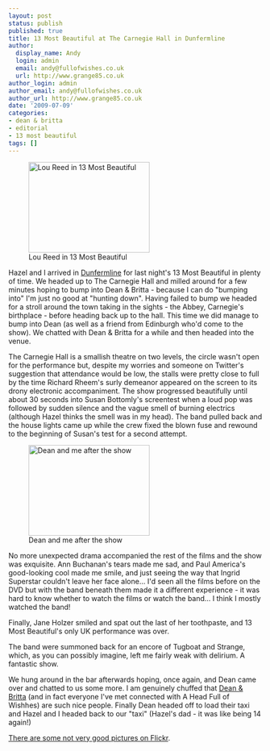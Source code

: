```yaml
---
layout: post
status: publish
published: true
title: 13 Most Beautiful at The Carnegie Hall in Dunfermline
author:
  display_name: Andy
  login: admin
  email: andy@fullofwishes.co.uk
  url: http://www.grange85.co.uk
author_login: admin
author_email: andy@fullofwishes.co.uk
author_url: http://www.grange85.co.uk
date: '2009-07-09'
categories:
- dean & britta
- editorial
- 13 most beautiful
tags: []
---
```

<p><figure class="caption alignright"><a href="http://www.flickr.com/photos/grange85/3703880511/"><img alt="Lou Reed in 13 Most Beautiful" src="https://farm3.static.flickr.com/2598/3703880511_055e85c320_m.jpg" title="Lou Reed in 13 Most Beautiful" width="240" height="180" /></a><figcaption class="caption-text">Lou Reed in 13 Most Beautiful</figcaption></figure>
<p>Hazel and I arrived in <a href="http://en.wikipedia.org/wiki/Dunfermline">Dunfermline</a> for last night's 13 Most Beautiful in plenty of time. We headed up to The Carnegie Hall  and milled around for a few minutes hoping to bump into Dean & Britta - because I can do "bumping into" I'm just no good at "hunting down". Having failed to bump we headed for a stroll around the town taking in the sights - the Abbey, Carnegie's birthplace - before heading back up to the hall. This time we did manage to bump into Dean (as well as a friend from Edinburgh who'd come to the show). We chatted with Dean & Britta for a while and then headed into the venue.</p>
<p><a id="more"></a><a id="more-1407"></a>
<p>The Carnegie Hall is a smallish theatre on two levels, the circle wasn't open for the performance but, despite my worries and someone on Twitter's suggestion that attendance would be low, the stalls were pretty close to full by the time Richard Rheem's surly demeanor appeared on the screen to its drony electronic accompaniment. The show progressed beautifully until about 30 seconds into Susan Bottomly's screentest when a loud pop was followed by sudden silence and the vague smell of burning electrics (although Hazel thinks the smell was in my head).  The band pulled back and the house lights came up while the crew fixed the blown fuse and rewound to the beginning of Susan's test for a second attempt.</p>
<p><figure class="caption alignright"><a href="http://www.flickr.com/photos/grange85/3704694576/"><img alt="Dean and me after the show" src="https://farm4.static.flickr.com/3490/3704694576_09564fc1f3_m.jpg" title="Dean and me after the show" width="240" height="180" /></a><figcaption class="caption-text">Dean and me after the show</figcaption></figure>
<p>No more unexpected drama accompanied the rest of the films and the show was exquisite. Ann Buchanan's tears made me sad, and Paul America's good-looking cool made me smile, and just seeing the way that Ingrid Superstar couldn't leave her face alone... I'd seen all the films before on the DVD but with the band beneath them made it a different experience - it was hard to know whether to watch the films or watch the band... I think I mostly watched the band!</p>
<p>Finally, Jane Holzer smiled and spat out the last of her toothpaste, and 13 Most Beautiful's only UK performance was over.</p>
<p>The band were summoned back for an encore of Tugboat and Strange, which, as you can possibly imagine, left me fairly weak with delirium. A fantastic show.</p>
<p>We hung around in the bar afterwards hoping, once again, and Dean came over and chatted to us some more. I am genuinely chuffed that <a href="http://www.deanandbritta.com">Dean & Britta</a> (and in fact everyone I've met connected with A Head Full of Wishhes) are such nice people. Finally Dean headed off to load their taxi and Hazel and I headed back to our "taxi" (Hazel's dad - it was like being 14 again!)</p>
<p><a href="http://www.flickr.com/photos/grange85/sets/72157621177391926/">There are some not very good pictures on Flickr</a>.</p>
